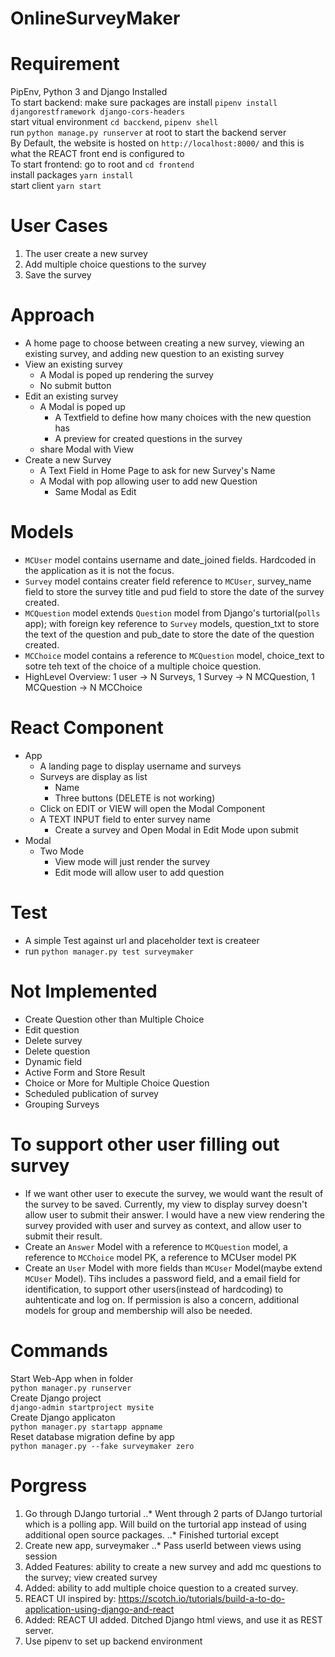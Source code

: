 # OnlineSurveyMaker

# Requirement
PipEnv, Python 3 and Django Installed \
To start backend:
make sure packages are install `pipenv install djangorestframework django-cors-headers` \
start vitual environment `cd bacckend`, `pipenv shell` \
run `python manage.py runserver` at root to start the backend server \
By Default, the website is hosted on `http://localhost:8000/` and this is what the REACT front end is configured to \
To start frontend:
go to root and `cd frontend`\
install packages `yarn install`\
start client `yarn start`

# User Cases
1. The user create a new survey
2. Add multiple choice questions to the survey 
3. Save the survey

# Approach
* A home page to choose between creating a new survey, viewing an existing survey, and adding new question to an existing survey
* View an existing survey
    * A Modal is poped up rendering the survey
    * No submit button
* Edit an existing survey
    * A Modal is poped up
        * A Textfield to define how many choices with the new question has
        * A preview for created questions in the survey
    * share Modal with View
* Create a new Survey
    * A Text Field in Home Page to ask for new Survey's Name
    * A Modal with pop allowing user to add new Question
        * Same Modal as Edit

# Models
* `MCUser` model contains username and date_joined fields. Hardcoded in the application as it is not the focus.
* `Survey` model contains creater field reference to `MCUser`, survey_name field to store the survey title and pud field to store the date of the survey created.
* `MCQuestion` model extends `Question` model from Django's turtorial(`polls` app); with foreign key reference to `Survey` models, question_txt to store the text of the question and pub_date to store the date of the question created.
* `MCChoice` model contains a reference to `MCQuestion` model, choice_text to sotre teh text of the choice of a multiple choice question.
* HighLevel Overview: 1 user -> N Surveys, 1 Survey -> N MCQuestion, 1 MCQuestion -> N MCChoice

# React Component
* App
    * A landing page to display username and surveys
    * Surveys are display as list
        * Name
        * Three buttons (DELETE is not working)
    * Click on EDIT or VIEW will open the Modal Component
    * A TEXT INPUT field to enter survey name
        * Create a survey and Open Modal in Edit Mode upon submit
* Modal
    * Two Mode
        * View mode will just render the survey
        * Edit mode will allow user to add question

# Test
* A simple Test against url and placeholder text is createer
* run `python manager.py test surveymaker`

# Not Implemented
* Create Question other than Multiple Choice
* Edit question
* Delete survey
* Delete question
* Dynamic field
* Active Form and Store Result 
* Choice or More for Multiple Choice Question
* Scheduled publication of survey
* Grouping Surveys

# To support other user filling out survey
* If we want other user to execute the survey, we would want the result of the survey to be saved. Currently, my view to display survey doesn't allow user to submit their answer. I would have a new view rendering the survey provided with user and survey as context, and allow user to submit their result.
* Create an `Answer` Model with a reference to `MCQuestion` model, a reference to `MCChoice` model PK, a reference to MCUser model PK
* Create an `User` Model with more fields than `MCUser` Model(maybe extend `MCUser` Model). Tihs includes a password field, and a email field for identification, to support other users(instead of hardcoding) to auhtenticate and log on. If permission is also a concern, additional models for group and membership will also be needed.



# Commands
Start Web-App when in folder \
`python manager.py runserver` \
Create Django project \
`django-admin startproject mysite` \
Create Django applicaton \
`python manager.py startapp appname` \
Reset database migration define by app \
`python manager.py --fake surveymaker zero` 

# Porgress
1. Go through DJango turtorial
..* Went through 2 parts of DJango turtorial which is a polling app. Will build on the turtorial app instead of using additional open source packages.
..* Finished turtorial except
2. Create new app, surveymaker
..* Pass userId between views using session
3. Added Features: ability to create a new survey and add mc questions to the survey; view created survey
4. Added: ability to add multiple choice question to a created survey.
5. REACT UI inspired by: https://scotch.io/tutorials/build-a-to-do-application-using-django-and-react
6. Added: REACT UI added. Ditched Django html views, and use it as REST server.
7. Use pipenv to set up backend environment
